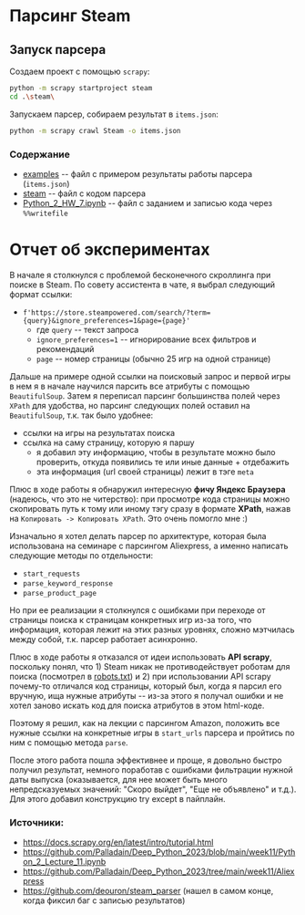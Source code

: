 # Парсинг Steam

## Запуск парсера

Создаем проект с помощью `scrapy`:
```bash
python -m scrapy startproject steam
cd .\steam\
```

Запускаем парсер, собираем результат в `items.json`:
```bash
python -m scrapy crawl Steam -o items.json
```

### Содержание
* [examples](./examples) -- файл с примером результаты работы парсера 
(`items.json`)
* [steam](./steam) -- файл с кодом парсера
* [Python_2_HW_7.ipynb](./Python_2_HW_7.ipynb) -- файл с заданием и записью кода
через `%%writefile`

# Отчет об экспериментах

В начале я столкнулся с проблемой бесконечного скроллинга 
при поиске в Steam. По совету ассистента в чате, я выбрал следующий 
формат ссылки:
- `f'https://store.steampowered.com/search/?term={query}&ignore_preferences=1&page={page}'`
  - где `query` -- текст запроса
  - `ignore_preferences=1` -- игнорирование всех фильтров и рекомендаций
  - `page` -- номер страницы (обычно 25 игр на одной странице)

Дальше на примере одной ссылки на поисковый запрос и первой игры
в нем я в начале научился парсить все атрибуты с помощью 
`BeautifulSoup`. Затем я переписал парсинг большинства полей 
через `XPath` для удобства, но парсинг следующих полей оставил 
на `BeautifulSoup`, т.к. так было удобнее:
* ссылки на игры на результатах поиска
* ссылка на саму страницу, которую я паршу 
  * я добавил эту информацию, чтобы в результате можно было проверить, 
    откуда появились те или иные данные + отдебажить
  * эта информация (url своей страницы) лежит в тэге `meta`

Плюс в ходе работы я обнаружил интересную **фичу Яндекс Браузера**
(надеюсь, что это не читерство): при просмотре кода страницы
можно скопировать путь к тому или иному тэгу сразу в формате
**XPath**, нажав на `Копировать -> Копировать XPath`. Это очень 
помогло мне :)

Изначально я хотел делать парсер по архитектуре, которая была 
использована на семинаре с парсингом Aliexpress, а именно написать
следующие методы по отдельности:
* `start_requests`
* `parse_keyword_response`
* `parse_product_page`

Но при ее реализации я столкнулся с ошибками при переходе от 
страницы поиска к страницам конкретных игр из-за того, что
информация, которая лежит на этих разных уровнях, сложно мэтчилась
между собой, т.к. парсер работает асинхронно.

Плюс в ходе работы я отказался от идеи использовать **API scrapy**, 
поскольку понял, что 1) Steam никак не противодействует роботам 
для поиска (посмотрел в [robots.txt](https://store.steampowered.com/robots.txt))
и 2) при использовании API scrapy почему-то отличался код страницы,
который был, когда я парсил его вручную, ища нужные атрибуты --
из-за этого я получал ошибки и не хотел заново искать код для поиска
атрибутов в этом html-коде.

Поэтому я решил, как на лекции с парсингом Amazon, положить все
нужные ссылки на конкретные игры в `start_urls` парсера и пройтись
по ним с помощью метода `parse`.

После этого работа пошла эффективнее и проще, я довольно быстро
получил результат, немного поработав с ошибками фильтрации нужной
даты выпуска (оказывается, для нее может быть много непредсказуемых
значений: "Скоро выйдет", "Еще не объявлено" и т.д.). Для этого
добавил конструкцию try except в пайплайн.


### Источники:
* https://docs.scrapy.org/en/latest/intro/tutorial.html
* https://github.com/Palladain/Deep_Python_2023/blob/main/week11/Python_2_Lecture_11.ipynb
* https://github.com/Palladain/Deep_Python_2023/tree/main/week11/Aliexpress
* https://github.com/deouron/steam_parser (нашел в самом конце, когда 
фиксил баг с записью результатов)
